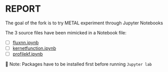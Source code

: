# REPORT

The goal of the fork is to try METAL experiment through Jupyter Notebooks

The 3 source files have been mimicked in a Notebook file:

- [ ] [fluxnn.ipynb](fluxnn.ipynb)
- [ ] [kernetfunction.ipynb](kernetfunction.ipynb)
- [ ] [profilekf.ipynb](profilekf.ipynb)

&#x1F516; Note: Packages have to be installed first before running `Jupyter lab`
